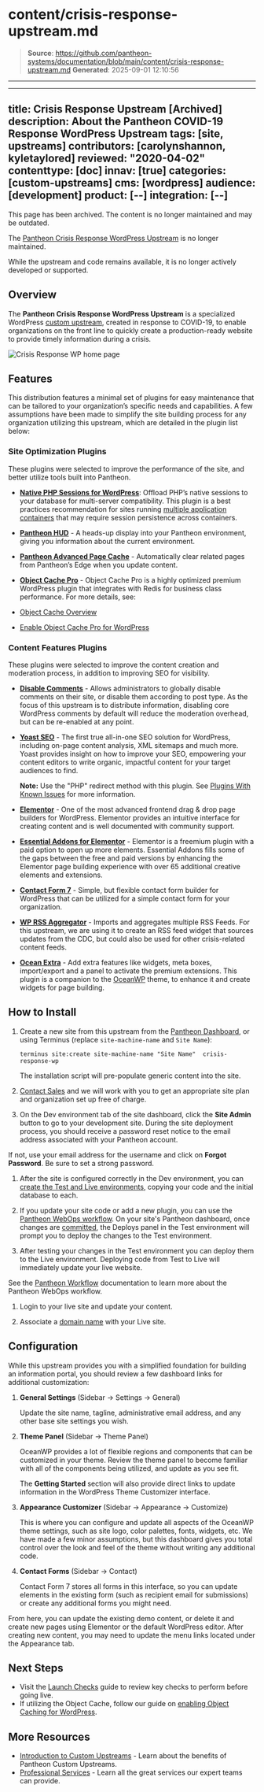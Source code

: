 # content/crisis-response-upstream.md

> **Source**: https://github.com/pantheon-systems/documentation/blob/main/content/crisis-response-upstream.md
> **Generated**: 2025-09-01 12:10:56

---

---
title: Crisis Response Upstream [Archived]
description: About the Pantheon COVID-19 Response WordPress Upstream
tags: [site, upstreams]
contributors: [carolynshannon, kyletaylored]
reviewed: "2020-04-02"
contenttype: [doc]
innav: [true]
categories: [custom-upstreams]
cms: [wordpress]
audience: [development]
product: [--]
integration: [--]
---

<Alert title="Warning" type="danger">

This page has been archived. The content is no longer maintained and may be outdated.

The [Pantheon Crisis Response WordPress Upstream](https://github.com/pantheon-upstreams/crisis-response-wp) is no longer maintained.

While the upstream and code remains available, it is no longer actively developed or supported.

</Alert>

## Overview

The **Pantheon Crisis Response WordPress Upstream** is a specialized WordPress [custom upstream](/guides/custom-upstream), created in response to COVID-19, to enable organizations on the front line to quickly create a production-ready website to provide timely information during a crisis.

![Crisis Response WP home page](../images/covid-response-home.png)

## Features

This distribution features a minimal set of plugins for easy maintenance that can be tailored to your organization’s specific needs and capabilities. A few assumptions have been made to simplify the site building process for any organization utilizing this upstream, which are detailed in the plugin list below:

### Site Optimization Plugins

These plugins were selected to improve the performance of the site, and better utilize tools built into Pantheon.

- **[Native PHP Sessions for WordPress](https://wordpress.org/plugins/wp-native-php-sessions/)**: Offload PHP’s native sessions to your database for multi-server compatibility. This plugin is a best practices recommendation for sites running [multiple application containers](/application-containers#multiple-application-containers) that may require session persistence across containers.

- **[Pantheon HUD](https://wordpress.org/plugins/pantheon-hud/)** - A heads-up display into your Pantheon environment, giving you information about the current environment.

- **[Pantheon Advanced Page Cache](https://wordpress.org/plugins/pantheon-advanced-page-cache/)** - Automatically clear related pages from Pantheon’s Edge when you update content.

- **[Object Cache Pro](https://objectcache.pro/)** - Object Cache Pro is a highly optimized premium WordPress plugin that integrates with Redis for business class performance. For more details, see:

- [Object Cache Overview](/object-cache#wordpress-object-cache-pro)
- [Enable Object Cache Pro for WordPress](/object-cache/wordpress)

### Content Features Plugins

These plugins were selected to improve the content creation and moderation process, in addition to improving SEO for visibility.

- **[Disable Comments](https://wordpress.org/plugins/disable-comments/)** - Allows administrators to globally disable comments on their site, or disable them according to post type. As the focus of this upstream is to distribute information, disabling core WordPress comments by default will reduce the moderation overhead, but can be re-enabled at any point.

- **[Yoast SEO](https://wordpress.org/plugins/wordpress-seo/)** - The first true all-in-one SEO solution for WordPress, including on-page content analysis, XML sitemaps and much more. Yoast provides insight on how to improve your SEO, empowering your content editors to write organic, impactful content for your target audiences to find.

  **Note:** Use the "PHP" redirect method with this plugin. See [Plugins With Known Issues](/wordpress-known-issues#yoast-seo) for more information.

- **[Elementor](https://wordpress.org/plugins/elementor/)** - One of the most advanced frontend drag & drop page builders for WordPress. Elementor provides an intuitive interface for creating content and is well documented with community support.

- **[Essential Addons for Elementor](https://wordpress.org/plugins/essential-addons-for-elementor-lite)** - Elementor is a freemium plugin with a paid option to open up more elements. Essential Addons fills some of the gaps between the free and paid versions by enhancing the Elementor page building experience with over 65 additional creative elements and extensions.

- **[Contact Form 7](https://wordpress.org/plugins/contact-form-7/)** - Simple, but flexible contact form builder for WordPress that can be utilized for a simple contact form for your organization.

- **[WP RSS Aggregator](https://wordpress.org/plugins/wp-rss-aggregator/)** - Imports and aggregates multiple RSS Feeds. For this upstream, we are using it to create an RSS feed widget that sources updates from the CDC, but could also be used for other crisis-related content feeds.

- **[Ocean Extra](https://wordpress.org/plugins/ocean-extra/)** - Add extra features like widgets, meta boxes, import/export and a panel to activate the premium extensions. This plugin is a companion to the [OceanWP](https://oceanwp.org/) theme, to enhance it and create widgets for page building.

## How to Install

1. Create a new site from this upstream from the [Pantheon Dashboard](https://dashboard.pantheon.io/sites/create?upstream_id=46fb2d82-3a81-4592-9afc-81ec57d9cf82), or using Terminus (replace `site-machine-name` and `Site Name`):

    ```bash{promptUser: user}
    terminus site:create site-machine-name "Site Name"  crisis-response-wp
    ```

    The installation script will pre-populate generic content into the site.

1. [Contact Sales](https://pantheon.io/contact-us) and we will work with you to get an appropriate site plan and organization set up free of charge.

1. On the Dev environment tab of the site dashboard, click the **Site Admin** button to go to your development site. During the site deployment process, you should receive a password reset notice to the email address associated with your Pantheon account.

  If not, use your email address for the username and click on **Forgot Password**. Be sure to set a strong password.

1. After the site is configured correctly in the Dev environment, you can [create the Test and Live environments](/guides/getstarted/addsite/#create-the-test-environment), copying your code and the initial database to each.

1. If you update your site code or add a new plugin, you can use the [Pantheon WebOps workflow](/pantheon-workflow). On your site's Pantheon dashboard, once changes are [committed](/guides/sftp/sftp-development), the Deploys panel in the Test environment will prompt you to deploy the changes to the Test environment.

1. After testing your changes in the Test environment you can deploy them to the Live environment. Deploying code from Test to Live will immediately update your live website.

  See the [Pantheon Workflow](/pantheon-workflow) documentation to learn more about the Pantheon WebOps workflow.

1. Login to your live site and update your content.

1. Associate a [domain name](/guides/launch/domains) with your Live site.

## Configuration

While this upstream provides you with a simplified foundation for building an information portal, you should review a few dashboard links for additional customization:

1. **General Settings** (Sidebar -> Settings -> General)

    Update the site name, tagline, administrative email address, and any other base site settings you wish.

1. **Theme Panel** (Sidebar -> Theme Panel)

    OceanWP provides a lot of flexible regions and components that can be customized in your theme. Review the theme panel to become familiar with all of the components being utilized, and update as you see fit.

    The **Getting Started** section will also provide direct links to update information in the WordPress Theme Customizer interface.

1. **Appearance Customizer** (Sidebar -> Appearance -> Customize)

    This is where you can configure and update all aspects of the OceanWP theme settings, such as site logo, color palettes, fonts, widgets, etc. We have made a few minor assumptions, but this dashboard gives you total control over the look and feel of the theme without writing any additional code.

1. **Contact Forms** (Sidebar -> Contact)

    Contact Form 7 stores all forms in this interface, so you can update elements in the existing form (such as recipient email for submissions) or create any additional forms you might need.

From here, you can update the existing demo content, or delete it and create new pages using Elementor or the default WordPress editor. After creating new content, you may need to update the menu links located under the Appearance tab.

## Next Steps

- Visit the [Launch Checks](/guides/launch/launch-check) guide to review key checks to perform before going live.
- If utilizing the Object Cache, follow our guide on [enabling Object Caching for WordPress](/object-cache/wordpress).

## More Resources

- [Introduction to Custom Upstreams](/guides/custom-upstream) - Learn about the benefits of Pantheon Custom Upstreams.
- [Professional Services](/guides/professional-services) - Learn all the great services our expert teams can provide.
